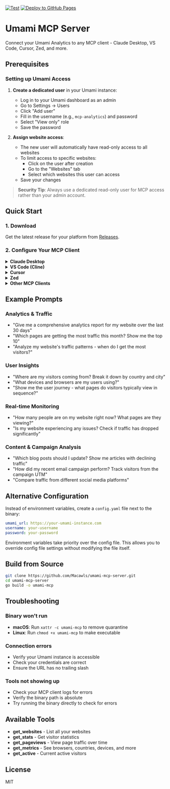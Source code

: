 [![Test](https://github.com/Macawls/umami-mcp-server/actions/workflows/test.yml/badge.svg)](https://github.com/Macawls/umami-mcp-server/actions/workflows/test.yml)
[![Deploy to GitHub Pages](https://github.com/Macawls/umami-mcp-server/actions/workflows/pages.yml/badge.svg)](https://github.com/Macawls/umami-mcp-server/actions/workflows/pages.yml)

# Umami MCP Server

Connect your Umami Analytics to any MCP client - Claude Desktop, VS Code, Cursor, Zed, and more.

## Prerequisites

### Setting up Umami Access

1. **Create a dedicated user** in your Umami instance:
   - Log in to your Umami dashboard as an admin
   - Go to Settings → Users
   - Click "Add user"
   - Fill in the username (e.g., `mcp-analytics`) and password
   - Select "View only" role
   - Save the password

2. **Assign website access**:
   - The new user will automatically have read-only access to all websites
   - To limit access to specific websites:
     - Click on the user after creation
     - Go to the "Websites" tab
     - Select which websites this user can access
   - Save your changes

> **Security Tip**: Always use a dedicated read-only user for MCP access rather than your admin account.

## Quick Start

### 1. Download

Get the latest release for your platform from [Releases](https://github.com/Macawls/umami-mcp-server/releases).

### 2. Configure Your MCP Client

<details>
<summary><strong>Claude Desktop</strong></summary>

Add to your Claude Desktop config:

**Windows:** `%APPDATA%\Claude\claude_desktop_config.json`  
**macOS:** `~/Library/Application Support/Claude/claude_desktop_config.json`  
**Linux:** `~/.config/Claude/claude_desktop_config.json`

```json
{
  "mcpServers": {
    "umami": {
      "command": "path/to/umami-mcp",
      "env": {
        "UMAMI_URL": "https://your-umami-instance.com",
        "UMAMI_USERNAME": "your-username",
        "UMAMI_PASSWORD": "your-password"
      }
    }
  }
}
```

Restart Claude Desktop to load the server.
</details>

<details>
<summary><strong>VS Code (Cline)</strong></summary>

Add to your VS Code settings (`Ctrl/Cmd + ,` → Extensions → Cline):

```json
{
  "cline.mcpServers": {
    "umami": {
      "command": "path/to/umami-mcp",
      "env": {
        "UMAMI_URL": "https://your-umami-instance.com",
        "UMAMI_USERNAME": "your-username", 
        "UMAMI_PASSWORD": "your-password"
      }
    }
  }
}
```

Or add to `.vscode/settings.json` in your workspace.
</details>

<details>
<summary><strong>Cursor</strong></summary>

1. In Cursor, press `Ctrl/Cmd + Shift + P` to open command palette
2. Search for "Cursor Settings" and select "Cursor Settings: Open User Settings"
3. Navigate to the MCP section
4. Add the Umami server configuration:

```json
{
  "umami": {
    "command": "path/to/umami-mcp",
    "env": {
      "UMAMI_URL": "https://your-umami-instance.com",
      "UMAMI_USERNAME": "your-username",
      "UMAMI_PASSWORD": "your-password"
    }
  }
}
```

The Agent will automatically use the Umami tools when relevant. You can also enable auto-run to skip approval prompts.
</details>

<details>
<summary><strong>Zed</strong></summary>

Add to your Zed settings:

```json
{
  "assistant": {
    "version": "2",
    "mcp_servers": {
      "umami": {
        "command": "path/to/umami-mcp",
        "env": {
          "UMAMI_URL": "https://your-umami-instance.com",
          "UMAMI_USERNAME": "your-username",
          "UMAMI_PASSWORD": "your-password"
        }
      }
    }
  }
}
```
</details>

<details>
<summary><strong>Other MCP Clients</strong></summary>

For any MCP-compatible client, you'll need:

- **Command**: Path to the umami-mcp binary
- **Environment Variables**:
  - `UMAMI_URL`: Your Umami instance URL
  - `UMAMI_USERNAME`: Your username
  - `UMAMI_PASSWORD`: Your password

Check your client's documentation for specific configuration format.
</details>

## Example Prompts

### Analytics & Traffic
- "Give me a comprehensive analytics report for my website over the last 30 days"
- "Which pages are getting the most traffic this month? Show me the top 10"
- "Analyze my website's traffic patterns - when do I get the most visitors?"

### User Insights
- "Where are my visitors coming from? Break it down by country and city"
- "What devices and browsers are my users using?"
- "Show me the user journey - what pages do visitors typically view in sequence?"

### Real-time Monitoring
- "How many people are on my website right now? What pages are they viewing?"
- "Is my website experiencing any issues? Check if traffic has dropped significantly"

### Content & Campaign Analysis
- "Which blog posts should I update? Show me articles with declining traffic"
- "How did my recent email campaign perform? Track visitors from the campaign UTM"
- "Compare traffic from different social media platforms"

## Alternative Configuration

Instead of environment variables, create a `config.yaml` file next to the binary:

```yaml
umami_url: https://your-umami-instance.com
username: your-username
password: your-password
```

Environment variables take priority over the config file. This allows you to override config file settings without modifying the file itself.

## Build from Source

```bash
git clone https://github.com/Macawls/umami-mcp-server.git
cd umami-mcp-server
go build -o umami-mcp
```

## Troubleshooting

### Binary won't run
- **macOS**: Run `xattr -c umami-mcp` to remove quarantine
- **Linux**: Run `chmod +x umami-mcp` to make executable

### Connection errors
- Verify your Umami instance is accessible
- Check your credentials are correct
- Ensure the URL has no trailing slash

### Tools not showing up
- Check your MCP client logs for errors
- Verify the binary path is absolute
- Try running the binary directly to check for errors

## Available Tools

- **get_websites** - List all your websites
- **get_stats** - Get visitor statistics
- **get_pageviews** - View page traffic over time
- **get_metrics** - See browsers, countries, devices, and more
- **get_active** - Current active visitors

## License

MIT